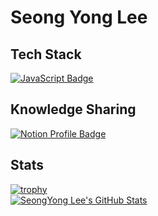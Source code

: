 # Seong Yong Lee

## Tech Stack
[![JavaScript Badge](https://img.shields.io/badge/JavaScript-F7DF1E?style=flat-square&logo=JavaScript&logoColor=white)](https://javascript.info/)

## Knowledge Sharing
[![Notion Profile Badge](https://img.shields.io/badge/-notion-black?style=flat-square&logo=notion&logoColor=white)](https://www.notion.so/2a6eca3fe9a84c3bab9ce5d9b30c379f)

## Stats
[![trophy](https://github-profile-trophy.vercel.app/?username=SeongYongLee&row=2&column=3&no-frame=true)](https://github.com/ryo-ma/github-profile-trophy)
</br>
[![SeongYong Lee's GitHub Stats](https://github-readme-stats.vercel.app/api?username=SeongYongLee)](https://github-readme-stats.vercel.app/api?username=SeongYongLee)
